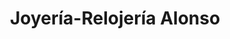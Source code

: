 ---
title: "Joyería-Relojería Alonso"
url: /medina-del-campo/joyeria-relojeria-alonso/
shop: Schmuck
---